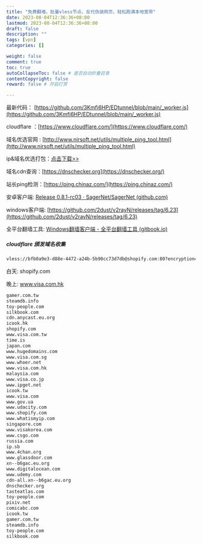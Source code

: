 ```yaml
---
title: "免费翻墙，批量vless节点，反代伪装网页，轻松跑满本地宽带"
date: 2023-08-04T12:36:36+08:00
lastmod: 2023-08-04T12:36:36+08:00
draft: false
description: ""
tags: [vpn]
categories: []

weight: false
comment: true
toc: true
autoCollapseToc: false # 是否自动折叠目录
contentCopyright: false
reward: false # 开启打赏

---
```



最新代码： [https://github.com/3Kmfi6HP/EDtunnel/blob/main/_worker.js](https://github.com/3Kmfi6HP/EDtunnel/blob/main/_worker.js)

cloudflare ：[https://www.cloudflare.com/](https://www.cloudflare.com/)

域名优选官网 : [http://www.nirsoft.net/utils/multiple_ping_tool.html](http://www.nirsoft.net/utils/multiple_ping_tool.html)

ip&域名优选打包：[点击下载>>](https://github.com/woniu336/open_shell/blob/main/works%E4%B8%93%E7%94%A8ip%E5%9F%9F%E5%90%8D%E4%BC%98%E9%80%89-%E5%B7%A5%E5%85%B7.zip) 

域名cdn查询：[https://dnschecker.org](https://dnschecker.org/)

站长ping检测：[https://ping.chinaz.com/](https://ping.chinaz.com/)


安卓客户端: [Release 0.8.1-rc03 · SagerNet/SagerNet (github.com)](https://github.com/SagerNet/SagerNet/releases/tag/0.8.1-rc03)

windows客户端: [https://github.com/2dust/v2rayN/releases/tag/6.23](https://github.com/2dust/v2rayN/releases/tag/6.23)

全平台翻墙工具: [Windows翻墙客户端 - 全平台翻墙工具 (gitbook.io)](https://binghe.gitbook.io/quan-ping-tai-fan-qiang-gong-ju/0/windows)


##### **cloudflare 颁发域名收集**

```html
vless://bfb0a9e3-d88e-4472-a24b-5b90cc73d7db@shopify.com:80?encryption=none&security=none&type=ws&host=woaijia.qige005.workers.dev&path=%2F%3Fed%3D2048#woaijia.qige005.workers.dev-HTTP
```

白天: shopify.com

晚上: www.visa.com.hk

```html
gamer.com.tw
steamdb.info
toy-people.com
silkbook.com
cdn.anycast.eu.org
icook.hk
shopify.com
www.visa.com.tw
time.is
japan.com
www.hugedomains.com
www.visa.com.sg
www.whoer.net
www.visa.com.hk
malaysia.com
www.visa.co.jp
www.ipget.net
icook.tw
www.visa.com
www.gov.ua
www.udacity.com
www.shopify.com
www.whatismyip.com
singapore.com
www.visakorea.com
www.csgo.com
russia.com
ip.sb
www.4chan.org
www.glassdoor.com
xn--b6gac.eu.org
www.digitalocean.com
www.udemy.com
cdn-all.xn--b6gac.eu.org
dnschecker.org
tasteatlas.com
toy-people.com
pixiv.net
comicabc.com
icook.tw
gamer.com.tw
steamdb.info
toy-people.com
silkbook.com

```


